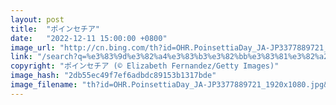 ```yaml
---
layout: post
title:  "ポインセチア"
date:   "2022-12-11 15:00:00 +0800"
image_url: "http://cn.bing.com/th?id=OHR.PoinsettiaDay_JA-JP3377889721_1920x1080.jpg&rf=LaDigue_1920x1080.jpg&pid=hp"
link: "/search?q=%e3%83%9d%e3%82%a4%e3%83%b3%e3%82%bb%e3%83%81%e3%82%a2&form=hpcapt&filters=HpDate%3a%2220221211_1500%22"
copyright: "ポインセチア (© Elizabeth Fernandez/Getty Images)"
image_hash: "2db55ec49f7ef6adbdc89153b1317bde"
image_filename: "th?id=OHR.PoinsettiaDay_JA-JP3377889721_1920x1080.jpg&rf=LaDigue_1920x1080.jpg&pid=hp"
---
```

